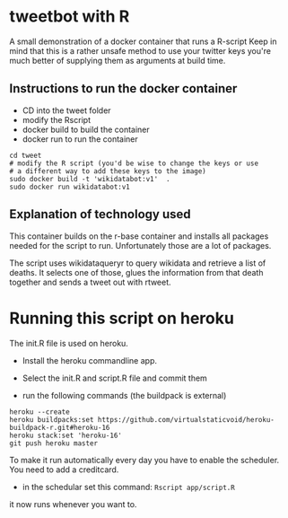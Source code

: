 # tweetbot with R

A small demonstration of a docker container that runs a R-script
Keep in mind that this is a rather unsafe method to use your twitter keys
you're much better of supplying them as arguments at build time. 


## Instructions to run the docker container

- CD into the tweet folder 
- modify the Rscript
- docker build to build the container
- docker run to run the container

```
cd tweet
# modify the R script (you'd be wise to change the keys or use 
# a different way to add these keys to the image)
sudo docker build -t 'wikidatabot:v1'  .
sudo docker run wikidatabot:v1
```

## Explanation of technology used
This container builds on the r-base container and installs all packages needed
for the script to run. Unfortunately those are a lot of packages. 

The script uses wikidataqueryr to query wikidata and retrieve a list of deaths.
It selects one of those, glues the information from that death together and 
sends a tweet out with rtweet.

# Running this script on heroku
The init.R file is used on heroku.

- Install the heroku commandline app.
- Select the init.R and script.R file and commit them 

- run the following commands (the buildpack is external)

```
heroku --create 
heroku buildpacks:set https://github.com/virtualstaticvoid/heroku-buildpack-r.git#heroku-16
heroku stack:set 'heroku-16'
git push heroku master
```
To make it run automatically every day you have to enable the scheduler.
You need to add a creditcard.

- in the schedular set this command: `Rscript app/script.R`

it now runs whenever you want to. 